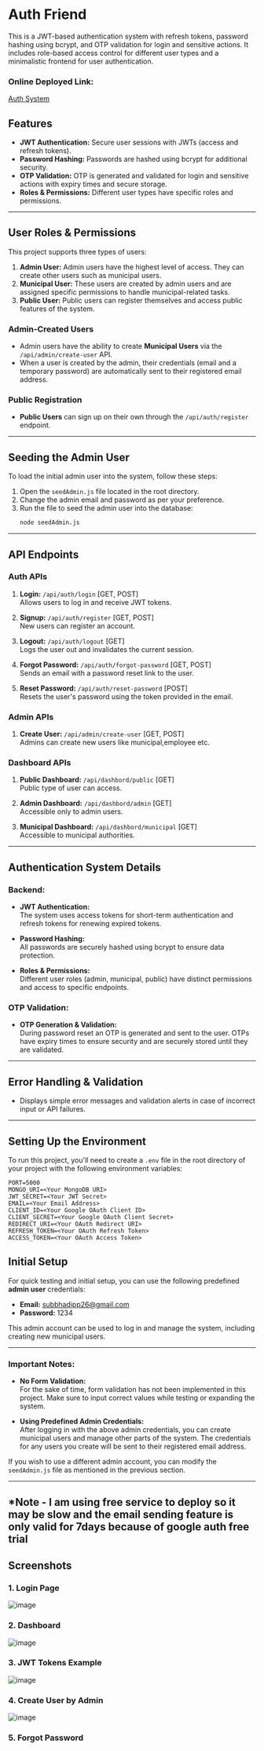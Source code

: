 # Auth Friend

This is a JWT-based authentication system with refresh tokens, password hashing using bcrypt, and OTP validation for login and sensitive actions. It includes role-based access control for different user types and a minimalistic frontend for user authentication.

### Online Deployed Link:
[Auth System](https://auth-sys-q2o6.onrender.com/api/auth/login)

## Features
- **JWT Authentication:** Secure user sessions with JWTs (access and refresh tokens).
- **Password Hashing:** Passwords are hashed using bcrypt for additional security.
- **OTP Validation:** OTP is generated and validated for login and sensitive actions with expiry times and secure storage.
- **Roles & Permissions:** Different user types have specific roles and permissions.
---
## User Roles & Permissions

This project supports three types of users:
1. **Admin User:** Admin users have the highest level of access. They can create other users such as municipal users.
2. **Municipal User:** These users are created by admin users and are assigned specific permissions to handle municipal-related tasks.
3. **Public User:** Public users can register themselves and access public features of the system.

### Admin-Created Users
- Admin users have the ability to create **Municipal Users** via the `/api/admin/create-user` API.
- When a user is created by the admin, their credentials (email and a temporary password) are automatically sent to their registered email address.
  
### Public Registration
- **Public Users** can sign up on their own through the `/api/auth/register` endpoint.

---

## Seeding the Admin User

To load the initial admin user into the system, follow these steps:
1. Open the `seedAdmin.js` file located in the root directory.
2. Change the admin email and password as per your preference.
3. Run the file to seed the admin user into the database:
   ```bash
   node seedAdmin.js


---

## API Endpoints

### Auth APIs
1. **Login:** `/api/auth/login` [GET, POST]  
   Allows users to log in and receive JWT tokens.
   
2. **Signup:** `/api/auth/register` [GET, POST]  
   New users can register an account.

3. **Logout:** `/api/auth/logout` [GET]  
   Logs the user out and invalidates the current session.

4. **Forgot Password:** `/api/auth/forgot-password` [GET, POST]  
   Sends an email with a password reset link to the user.

5. **Reset Password:** `/api/auth/reset-password` [POST]  
   Resets the user's password using the token provided in the email.

### Admin APIs
1. **Create User:** `/api/admin/create-user` [GET, POST]  
   Admins can create new users like municipal,employee etc.

### Dashboard APIs
1. **Public Dashboard:** `/api/dashbord/public` [GET]  
   Public type of user can access.

2. **Admin Dashboard:** `/api/dashbord/admin` [GET]  
   Accessible only to admin users.

3. **Municipal Dashboard:** `/api/dashbord/municipal` [GET]  
   Accessible to municipal authorities.

---

## Authentication System Details

### Backend:
- **JWT Authentication:**  
   The system uses access tokens for short-term authentication and refresh tokens for renewing expired tokens.
   
- **Password Hashing:**  
   All passwords are securely hashed using bcrypt to ensure data protection.

- **Roles & Permissions:**  
   Different user roles (admin, municipal, public) have distinct permissions and access to specific endpoints.

### OTP Validation:
- **OTP Generation & Validation:**  
   During password reset an OTP is generated and sent to the user. OTPs have expiry times to ensure security and are securely stored until they are validated.

---


## Error Handling & Validation
- Displays simple error messages and validation alerts in case of incorrect input or API failures.

---
## Setting Up the Environment

To run this project, you'll need to create a `.env` file in the root directory of your project with the following environment variables:

```plaintext
PORT=5000
MONGO_URI=<Your MongoDB URI>
JWT_SECRET=<Your JWT Secret>
EMAIL=<Your Email Address>
CLIENT_ID=<Your Google OAuth Client ID>
CLIENT_SECRET=<Your Google OAuth Client Secret>
REDIRECT_URI=<Your OAuth Redirect URI>
REFRESH_TOKEN=<Your OAuth Refresh Token>
ACCESS_TOKEN=<Your OAuth Access Token>
```
## Initial Setup

For quick testing and initial setup, you can use the following predefined **admin user** credentials:

- **Email:** subbhadipp26@gmail.com
- **Password:** 1234

This admin account can be used to log in and manage the system, including creating new municipal users.

---

### Important Notes:
- **No Form Validation:**  
  For the sake of time, form validation has not been implemented in this project. Make sure to input correct values while testing or expanding the system.
  
- **Using Predefined Admin Credentials:**  
  After logging in with the above admin credentials, you can create municipal users and manage other parts of the system. The credentials for any users you create will be sent to their registered email address.

If you wish to use a different admin account, you can modify the `seedAdmin.js` file as mentioned in the previous section.

---
*Note - I am using free service to deploy so it may be slow and the email sending feature is only valid for 7days because of google auth free trial 
---
## Screenshots
### 1. Login Page
![image](https://github.com/user-attachments/assets/0e670f7e-d145-4718-adc0-c339f6d7acb3)

### 2. Dashboard
![image](https://github.com/user-attachments/assets/2b47056b-5e7c-4322-88b4-4ce6906a83b8)

### 3. JWT Tokens Example
![image](https://github.com/user-attachments/assets/ba08d1b4-7d4c-4f0b-9ca4-1d108084bf80)

### 4. Create User by Admin
![image](https://github.com/user-attachments/assets/d63d7778-8561-4f58-98b1-f415bca9fbe5)

### 5. Forgot Password





